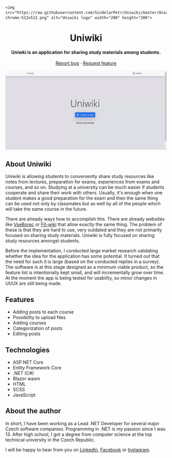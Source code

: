 <p align="center">
  
    <img src="https://raw.githubusercontent.com/SindelarPetr/Uniwiki/master/Uniwiki/Uniwiki.Client.Host/wwwroot/android-chrome-512x512.png" alt="Uniwiki logo" width="200" height="200">
</p>

<h1 align="center">Uniwiki</h1>

<p align="center">
  <strong>Uniwki is an application for sharing study materials among students.</strong>
  <br>
  <br>
  <!--<a href="https://uniwiki.cz">See Uniwiki App</a>
  ·-->
  <a href="https://github.com/SindelarPetr/Uniwiki/issues/new?template=bug_report.md">Report bug</a>
  ·
  <a href="https://github.com/SindelarPetr/Uniwiki/issues/new?template=feature_request.md">Request feature</a>
</p>

<p align="center">
  <img src="https://raw.githubusercontent.com/SindelarPetr/Uniwiki/master/Showcase/Demo.gif" alt="Uniwiki demo">
</p>

## About Uniwiki
Uniwiki is allowing students to conveniently share study resources like notes from lectures, preparation for exams, experiences from exams and courses, and so on. Studying at a university can be much easier if students cooperate and share their work with others. Usually, it's enough when one student makes a good preparation for the exam and then the same thing can be used not only by classmates but as well by all of the people which will take the same course in the future.

There are already ways how to accomplish this. There are already websites like [VseBorec](https://vseborec.cz/) or [Fit-wiki](https://fit-wiki.cz/) that allow exactly the same thing. The problem of these is that they are hard to use, very outdated and they are not primarily focused on sharing study materials. Uniwiki is fully focused on sharing study resources amongst students.

Before the implementation, I conducted large market research validating whether the idea for the application has some potential. It turned out that the need for such it is large (based on the conducted replies in a survey). The software is at this stage designed as a minimum viable product, so the feature list is intentionally kept small, and will incrementally grow over time. At the moment the app is being tested for usability, so minor changes in UI/UX are still being made.

## Features
* Adding posts to each course
* Possibility to upload files
* Adding courses
* Categorization of posts
* Editing posts

## Technologies
* ASP.NET Core
* Entity Framework Core
* .NET (C#)
* Blazor wasm
* HTML
* SCSS
* JavaScript

## About the author
In short, I have been working as a Lead .NET Developer for several major Czech software companies. Programming in .NET is my passion since I was 13. After high school, I got a degree from computer science at the top technical university in the Czech Republic.

I will be happy to hear from you on [LinkedIn](https://www.linkedin.com/in/petr-sindelar), [Facebook](https://www.facebook.com/petr.sindelar) or [Instagram](https://www.instagram.com/petr_sindelar_official/).
